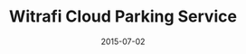 ---
layout: post
title: Witrafi Cloud Parking Service
date: 2015-07-02
image: /images/homepage/cover-1.jpg
description: The Witrafi Parking Cloud is a comprehensive system which main functions are to show parking availability on streets and provide parking payments. It also handles parking permits, for example those supplied to city residents. The cloud platform is able to utilize information from many different real-time updating data sources. These can be various vehicle telematics devices, smart phones, open data sets, traffic flow information, image recognition analyses, and any other data sets relevant for parking or traffic flow optimization.
categories: [project]
tags: [Project, Angularjs, GoogleMap APIs, jQuery]
---